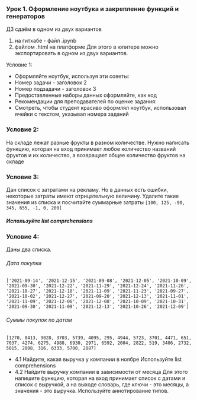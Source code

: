 ### Урок 1. Оформление ноутбука и закрепление функций и генераторов
ДЗ сдаём в одном из двух вариантов
1. на гитхабе - файл .ipynb 
2. файлом .html на платформе
Для этого в юпитере можно экспортировать в одном из двух вариантов.

Условие 1:
- Оформляйте ноутбук, используя эти советы:
- Номер задачи - заголовок 2
- Номер подзадачи - заголовок 3
- Предоставленные наборы данных оформляйте, как код
- Рекомендации для преподавателей по оценке задания:
- Смотреть, чтобы студент красиво оформлял ноутбук, использовал ячейки с текстом, указывал номера заданий

### Условие 2:
На складе лежат разные фрукты в разном количестве.
Нужно написать функцию, которая на вход принимает любое количество названий фруктов и их количество, а возвращает общее количество фруктов на складе

### Условие 3:
Дан список с затратами на рекламу. Но в данных есть ошибки, некоторые затраты имеют отрицательную величину. Удалите такие значения из списка и посчитайте суммарные затраты
`[100, 125, -90, 345, 655, -1, 0, 200]`
##### Используйте list comprehensions
### Условие 4:
Даны два списка.
###### Дата покупки
`['2021-09-14', '2021-12-15', '2021-09-08', '2021-12-05', '2021-10-09', '2021-09-30', '2021-12-22', '2021-11-29', '2021-12-24', '2021-11-26', '2021-10-27', '2021-12-18', '2021-11-09', '2021-11-23', '2021-09-27', '2021-10-02', '2021-12-27', '2021-09-20', '2021-12-13', '2021-11-01', '2021-11-09', '2021-12-06', '2021-12-08', '2021-10-09', '2021-10-31', '2021-09-30', '2021-11-09', '2021-12-13', '2021-10-26', '2021-12-09']`
###### Суммы покупок по датам
`[1270, 8413, 9028, 3703, 5739, 4095, 295, 4944, 5723, 3701, 4471, 651, 7037, 4274, 6275, 4988, 6930, 2971, 6592, 2004, 2822, 519, 3406, 2732, 5015, 2008, 316, 6333, 5700, 2887]`
- 4.1 Найдите, какая выручка у компании в ноябре
Используйте list comprehensions
- 4.2 Найдите выручку компании в зависимости от месяца
Для этого напишите функцию, которая на вход принимает список с датами и список с выручкой, а на выходе словарь, где ключи - это месяцы, а значения - это выручка.
Используйте аннотирование типов.